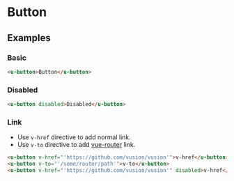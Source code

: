 # Button

## Examples
### Basic

``` html
<u-button>Button</u-button>
```

### Disabled

``` html
<u-button disabled>Disabled</u-button>
```

### Link

- Use `v-href` directive to add normal link.
- Use `v-to` directive to add [vue-router](https://router.vuejs.org) link.

``` html
<u-button v-href="'https://github.com/vusion/vusion'">v-href</u-button>
<u-button v-to="'/some/router/path'">v-to</u-button>
<u-button v-href="'https://github.com/vusion/vusion'" disabled>v-href</u-button>
```
